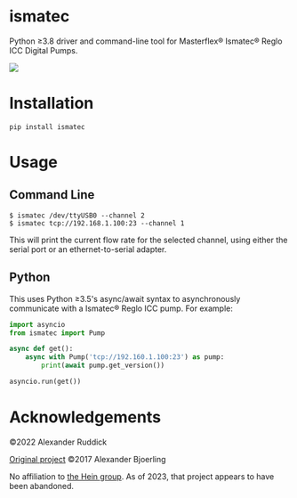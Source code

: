 ismatec
=======

Python ≥3.8 driver and command-line tool for Masterflex® Ismatec® Reglo ICC Digital Pumps.

![](https://us.vwr.com/stibo/bigweb/std.lang.all/21/78/38732178.jpg)

Installation
============

```
pip install ismatec
```

Usage
=====

## Command Line

```
$ ismatec /dev/ttyUSB0 --channel 2
$ ismatec tcp://192.168.1.100:23 --channel 1
```

This will print the current flow rate for the selected channel, using either the serial port or an ethernet-to-serial adapter.

## Python

This uses Python ≥3.5's async/await syntax to asynchronously communicate with a Ismatec® Reglo ICC pump. For example:

```python
import asyncio
from ismatec import Pump

async def get():
    async with Pump('tcp://192.160.1.100:23') as pump:
        print(await pump.get_version())

asyncio.run(get())
```

Acknowledgements
================

©2022 Alexander Ruddick

[Original project](https://github.com/alexbjorling/lib-maxiv-regloicc) ©2017 Alexander Bjoerling

No affiliation to [the Hein group](https://gitlab.com/heingroup/ismatec). As of 2023, that project appears to have been abandoned.
